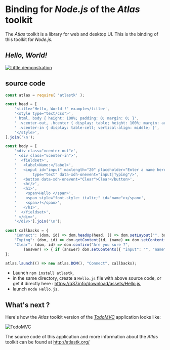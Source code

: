# Binding for *Node.js* of the *Atlas* toolkit

The *Atlas* toolkit is a library for web and desktop UI. This is the binding of this toolkit for *Node.js*.


## *Hello, World!*

[![Little demonstration](https://q37.info/download/Hello.gif "A basic example")](http://q37.info/s/atk/Hello/)

## source code

```javascript
const atlas = require( 'atlastk' );

const head = [
	'<title>"Hello, World !" example</title>',
	'<style type="text/css">',
	' html, body { height: 100%; padding: 0; margin: 0; }',
	' .vcenter-out, .hcenter { display: table; height: 100%; margin: auto; }',
	' .vcenter-in { display: table-cell; vertical-align: middle; }',
	'</style>',
].join('\n');

const body = [
	'<div class="vcenter-out">',
	' <div class="vcenter-in">',
	'  <fieldset>',
	'   <label>Name:</label>',
	'   <input id="input" maxlength="20" placeholder="Enter a name here"',
	'		type="text" data-xdh-onevent="input|Typing"/>',
	'   <button data-xdh-onevent="Clear">Clear</button>',
	'   <hr/>',
	'   <h1>',
	'    <span>Hello </span>',
	'    <span style="font-style: italic;" id="name"></span>',
	'    <span>!</span>',
	'   </h1>',
	'  </fieldset>',
	' </div>',
	'</div>'].join('\n');

const callbacks = {
	"Connect": (dom, id) => dom.headUp(head, () => dom.setLayout("", body)),
	"Typing": (dom, id) => dom.getContent(id, (name) => dom.setContent("name", name)),
	"Clear": (dom, id) => dom.confirm("Are you sure ?",
		(answer) => { if (answer) dom.setContents({ "input": "", "name": "" }) }),
};

atlas.launch(() => new atlas.DOM(), "Connect", callbacks);
```

- Launch `npm install atlastk`,
- in the same directory, create a `Hello.js` file with above source code, or get it directly here : <https://q37.info/download/assets/Hello.js>,
- launch `node Hello.js`.

## What's next ?

Here's how the *Atlas* toolkit version of the [*TodoMVC*](http://todomvc.com/) application looks like: 

[![TodoMVC](http://q37.info/download/TodoMVC.gif "The TodoMVC application made with the Atlas toolkit")](http://q37.info/s/atk/TodoMVC)

The source code of this application and more information about the *Atlas* toolkit can be found at <http://atlastk.org/>